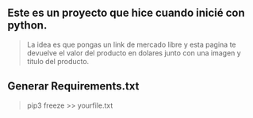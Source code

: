 ## Este es un proyecto que hice cuando inicié con python.

> La idea es que pongas un link de mercado libre y esta pagina te devuelve el valor del producto en dolares junto con una imagen y titulo del producto.

## Generar Requirements.txt

> pip3 freeze >> yourfile.txt